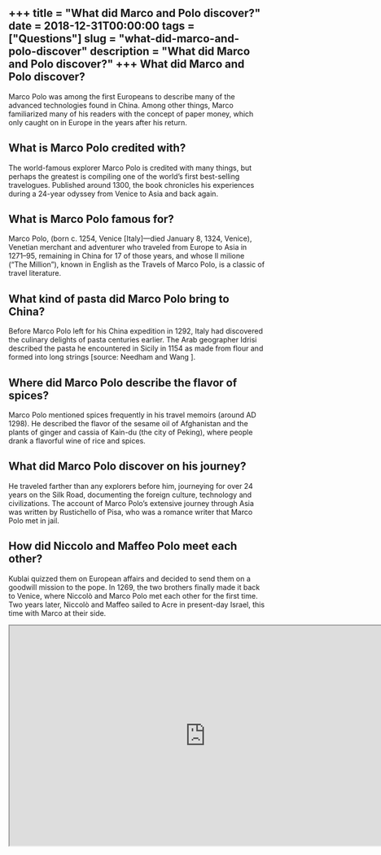 +++
title = "What did Marco and Polo discover?"
date = 2018-12-31T00:00:00
tags = ["Questions"]
slug = "what-did-marco-and-polo-discover"
description = "What did Marco and Polo discover?"
+++
What did Marco and Polo discover?
---------------------------------

Marco Polo was among the first Europeans to describe many of the advanced technologies found in China. Among other things, Marco familiarized many of his readers with the concept of paper money, which only caught on in Europe in the years after his return.

What is Marco Polo credited with?
---------------------------------

The world-famous explorer Marco Polo is credited with many things, but perhaps the greatest is compiling one of the world’s first best-selling travelogues. Published around 1300, the book chronicles his experiences during a 24-year odyssey from Venice to Asia and back again.

What is Marco Polo famous for?
------------------------------

Marco Polo, (born c. 1254, Venice \[Italy\]—died January 8, 1324, Venice), Venetian merchant and adventurer who traveled from Europe to Asia in 1271–95, remaining in China for 17 of those years, and whose Il milione (“The Million”), known in English as the Travels of Marco Polo, is a classic of travel literature.

What kind of pasta did Marco Polo bring to China?
-------------------------------------------------

Before Marco Polo left for his China expedition in 1292, Italy had discovered the culinary delights of pasta centuries earlier. The Arab geographer Idrisi described the pasta he encountered in Sicily in 1154 as made from flour and formed into long strings \[source: Needham and Wang \].

Where did Marco Polo describe the flavor of spices?
---------------------------------------------------

Marco Polo mentioned spices frequently in his travel memoirs (around AD 1298). He described the flavor of the sesame oil of Afghanistan and the plants of ginger and cassia of Kain-du (the city of Peking), where people drank a flavorful wine of rice and spices.

What did Marco Polo discover on his journey?
--------------------------------------------

He traveled farther than any explorers before him, journeying for over 24 years on the Silk Road, documenting the foreign culture, technology and civilizations. The account of Marco Polo’s extensive journey through Asia was written by Rustichello of Pisa, who was a romance writer that Marco Polo met in jail.

How did Niccolo and Maffeo Polo meet each other?
------------------------------------------------

Kublai quizzed them on European affairs and decided to send them on a goodwill mission to the pope. In 1269, the two brothers finally made it back to Venice, where Niccolò and Marco Polo met each other for the first time. Two years later, Niccolò and Maffeo sailed to Acre in present-day Israel, this time with Marco at their side.

<iframe allow="accelerometer; autoplay; clipboard-write; encrypted-media; gyroscope; picture-in-picture" allowfullscreen="" class="__youtube_prefs__  epyt-is-override  no-lazyload" data-no-lazy="1" data-origheight="433" data-origwidth="770" data-skipgform_ajax_framebjll="" height="433" id="_ytid_21735" loading="lazy" src="https://www.youtube.com/embed/YzxT57DHMXU?enablejsapi=1&autoplay=0&cc_load_policy=0&cc_lang_pref=&iv_load_policy=1&loop=0&modestbranding=0&rel=1&fs=1&playsinline=0&autohide=2&theme=dark&color=red&controls=1&" title="YouTube player" width="770"></iframe>